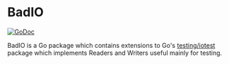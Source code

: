 # BadIO

[![GoDoc](https://godoc.org/github.com/cavaliercoder/badio?status.svg)](https://godoc.org/github.com/cavaliercoder/badio)

BadIO is a Go package which contains extensions to Go's
[testing/iotest](https://golang.org/pkg/testing/iotest/) package which
implements Readers and Writers useful mainly for testing.
